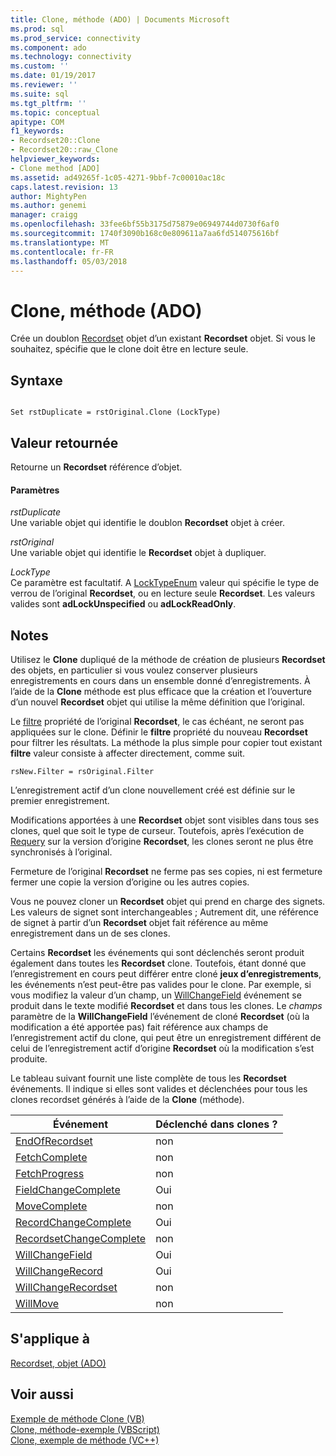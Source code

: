 ```yaml
---
title: Clone, méthode (ADO) | Documents Microsoft
ms.prod: sql
ms.prod_service: connectivity
ms.component: ado
ms.technology: connectivity
ms.custom: ''
ms.date: 01/19/2017
ms.reviewer: ''
ms.suite: sql
ms.tgt_pltfrm: ''
ms.topic: conceptual
apitype: COM
f1_keywords:
- Recordset20::Clone
- Recordset20::raw_Clone
helpviewer_keywords:
- Clone method [ADO]
ms.assetid: ad49265f-1c05-4271-9bbf-7c00010ac18c
caps.latest.revision: 13
author: MightyPen
ms.author: genemi
manager: craigg
ms.openlocfilehash: 33fee6bf55b3175d75879e06949744d0730f6af0
ms.sourcegitcommit: 1740f3090b168c0e809611a7aa6fd514075616bf
ms.translationtype: MT
ms.contentlocale: fr-FR
ms.lasthandoff: 05/03/2018
---
```

# <a name="clone-method-ado"></a>Clone, méthode (ADO)
Crée un doublon [Recordset](../../../ado/reference/ado-api/recordset-object-ado.md) objet d’un existant **Recordset** objet. Si vous le souhaitez, spécifie que le clone doit être en lecture seule.  
  
## <a name="syntax"></a>Syntaxe  
  
```  
  
Set rstDuplicate = rstOriginal.Clone (LockType)  
```  
  
## <a name="return-value"></a>Valeur retournée  
 Retourne un **Recordset** référence d’objet.  
  
#### <a name="parameters"></a>Paramètres  
 *rstDuplicate*  
 Une variable objet qui identifie le doublon **Recordset** objet à créer.  
  
 *rstOriginal*  
 Une variable objet qui identifie le **Recordset** objet à dupliquer.  
  
 *LockType*  
 Ce paramètre est facultatif. A [LockTypeEnum](../../../ado/reference/ado-api/locktypeenum.md) valeur qui spécifie le type de verrou de l’original **Recordset**, ou en lecture seule **Recordset**. Les valeurs valides sont **adLockUnspecified** ou **adLockReadOnly**.  
  
## <a name="remarks"></a>Notes  
 Utilisez le **Clone** dupliqué de la méthode de création de plusieurs **Recordset** des objets, en particulier si vous voulez conserver plusieurs enregistrements en cours dans un ensemble donné d’enregistrements. À l’aide de la **Clone** méthode est plus efficace que la création et l’ouverture d’un nouvel **Recordset** objet qui utilise la même définition que l’original.  
  
 Le [filtre](../../../ado/reference/ado-api/filter-property.md) propriété de l’original **Recordset**, le cas échéant, ne seront pas appliquées sur le clone. Définir le **filtre** propriété du nouveau **Recordset** pour filtrer les résultats. La méthode la plus simple pour copier tout existant **filtre** valeur consiste à affecter directement, comme suit.  
  
```  
rsNew.Filter = rsOriginal.Filter  
```  
  
 L’enregistrement actif d’un clone nouvellement créé est définie sur le premier enregistrement.  
  
 Modifications apportées à une **Recordset** objet sont visibles dans tous ses clones, quel que soit le type de curseur. Toutefois, après l’exécution de [Requery](../../../ado/reference/ado-api/requery-method.md) sur la version d’origine **Recordset**, les clones seront ne plus être synchronisés à l’original.  
  
 Fermeture de l’original **Recordset** ne ferme pas ses copies, ni est fermeture fermer une copie la version d’origine ou les autres copies.  
  
 Vous ne pouvez cloner un **Recordset** objet qui prend en charge des signets. Les valeurs de signet sont interchangeables ; Autrement dit, une référence de signet à partir d’un **Recordset** objet fait référence au même enregistrement dans un de ses clones.  
  
 Certains **Recordset** les événements qui sont déclenchés seront produit également dans toutes les **Recordset** clone. Toutefois, étant donné que l’enregistrement en cours peut différer entre cloné **jeux d’enregistrements**, les événements n’est peut-être pas valides pour le clone. Par exemple, si vous modifiez la valeur d’un champ, un [WillChangeField](../../../ado/reference/ado-api/willchangefield-and-fieldchangecomplete-events-ado.md) événement se produit dans le texte modifié **Recordset** et dans tous les clones. Le *champs* paramètre de la **WillChangeField** l’événement de cloné **Recordset** (où la modification a été apportée pas) fait référence aux champs de l’enregistrement actif du clone, qui peut être un enregistrement différent de celui de l’enregistrement actif d’origine **Recordset** où la modification s’est produite.  
  
 Le tableau suivant fournit une liste complète de tous les **Recordset** événements. Il indique si elles sont valides et déclenchées pour tous les clones recordset générés à l’aide de la **Clone** (méthode).  
  
|Événement|Déclenché dans clones ?|  
|-----------|--------------------------|  
|[EndOfRecordset](../../../ado/reference/ado-api/endofrecordset-event-ado.md)|non|  
|[FetchComplete](../../../ado/reference/ado-api/fetchcomplete-event-ado.md)|non|  
|[FetchProgress](../../../ado/reference/ado-api/fetchprogress-event-ado.md)|non|  
|[FieldChangeComplete](../../../ado/reference/ado-api/willchangefield-and-fieldchangecomplete-events-ado.md)|Oui|  
|[MoveComplete](../../../ado/reference/ado-api/willmove-and-movecomplete-events-ado.md)|non|  
|[RecordChangeComplete](../../../ado/reference/ado-api/willchangerecord-and-recordchangecomplete-events-ado.md)|Oui|  
|[RecordsetChangeComplete](../../../ado/reference/ado-api/willchangerecordset-and-recordsetchangecomplete-events-ado.md)|non|  
|[WillChangeField](../../../ado/reference/ado-api/willchangefield-and-fieldchangecomplete-events-ado.md)|Oui|  
|[WillChangeRecord](../../../ado/reference/ado-api/willchangerecord-and-recordchangecomplete-events-ado.md)|Oui|  
|[WillChangeRecordset](../../../ado/reference/ado-api/willchangerecordset-and-recordsetchangecomplete-events-ado.md)|non|  
|[WillMove](../../../ado/reference/ado-api/willmove-and-movecomplete-events-ado.md)|non|  
  
## <a name="applies-to"></a>S'applique à  
 [Recordset, objet (ADO)](../../../ado/reference/ado-api/recordset-object-ado.md)  
  
## <a name="see-also"></a>Voir aussi  
 [Exemple de méthode Clone (VB)](../../../ado/reference/ado-api/clone-method-example-vb.md)   
 [Clone, méthode-exemple (VBScript)](../../../ado/reference/ado-api/clone-method-example-vbscript.md)   
 [Clone, exemple de méthode (VC++)](../../../ado/reference/ado-api/clone-method-example-vc.md)   
